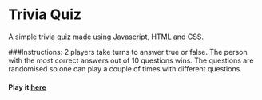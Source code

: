 # Trivia Quiz

A simple trivia quiz made using Javascript, HTML and CSS.

###Instructions:
2 players take turns to answer true or false. The person with the most correct answers out of 10 questions wins.
The questions are randomised so one can play a couple of times with different questions.

 #### Play it [here](http://floatonok.github.io/project1-quiz/)
